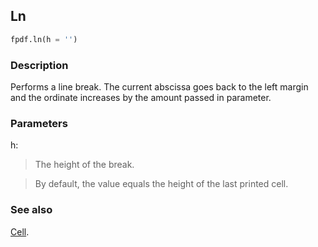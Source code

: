 ## Ln ##

```python
fpdf.ln(h = '')
```

### Description ###

Performs a line break. The current abscissa goes back to the left margin and the ordinate increases by the amount passed in parameter.

### Parameters ###

h:
> The height of the break.

> By default, the value equals the height of the last printed cell.

### See also ###

[Cell](Cell.md).
